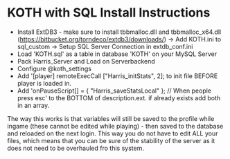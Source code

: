 # KOTH with SQL Install Instructions

- Install ExtDB3 - make sure to install tbbmalloc.dll and tbbmalloc_x64.dll (https://bitbucket.org/torndeco/extdb3/downloads/)
    -> Add KOTH.ini to sql_custom
    -> Setup SQL Server Connection in extdb_conf.ini
- Load 'KOTH.sql' as a table in database 'KOTH' on your MySQL Server
- Pack Harris_Server and Load on Serverbackend
- Configure @koth_settings
- Add '[player] remoteExecCall ["Harris_initStats", 2]; to init file BEFORE player is loaded in.
- Add 'onPauseScript[] = { "Harris_saveStatsLocal" }; // When people press esc' to the BOTTOM of description.ext. if already exists add both in an array.

The way this works is that variables will still be saved to the profile while ingame (these cannot be edited while playing) - then saved to the database and reloaded on the next login. This way you do not have to edit ALL your files, which means that you can be sure of the stability of the server as it does not need to be overhauled fro this system.